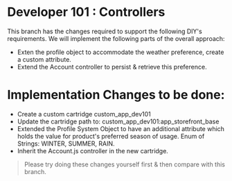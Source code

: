 # Developer 101 : Controllers

This branch has the changes required to support the following DIY's requirements. We will implement the following parts of the overall approach:

* Exten the profile object to accommodate the weather preference, create a custom attribute.
* Extend the Account controller to persist & retrieve this preference.

# Implementation Changes to be done:

* Create a custom cartridge custom_app_dev101
* Update the cartridge path to: custom_app_dev101:app_storefront_base
* Extended the Profile System Object to have an additional attribute which holds the value for product's preferred season of usage. Enum of Strings: WINTER, SUMMER, RAIN. 
* Inherit the Account.js controller in the new cartridge.

> Please try doing these changes yourself first & then compare with this branch.
